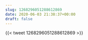 ```yaml
---
slug: 1268296051288612869
date: 2020-06-03 21:38:37+00:00
draft: false
---
```


{{< tweet 1268296051288612869 >}}

